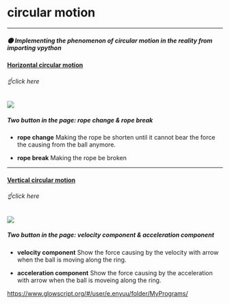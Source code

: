 

# <span class="blue">**circular motion**<span class="blue">

----


##### :new_moon: Implementing the phenomenon of circular motion in the reality from importing vpython 




#### [<span class="blue">**Horizontal circular motion**<span class="blue">](https://www.glowscript.org/#/user/e.enyuu/folder/MyPrograms/program/horizontalcircularmotion) 
###### :point_up:click here
![](https://i.imgur.com/QRcY3Ik.png)
##### Two button in the page: **rope change** & **rope break**
* **rope change**
Making the rope be shorten until it cannot bear the force the causing from the ball anymore.

* **rope break**
Making the rope be broken
-------

#### [<span class="blue">**Vertical circular motion**</span>](https://www.glowscript.org/#/user/e.enyuu/folder/MyPrograms/program/verticalcircularmotion)
###### :point_up:click here
![](https://i.imgur.com/SiN5B15.png)
##### Two button in the page: **velocity component** & **acceleration component**
* **velocity component**
Show the force causing by the velocity with arrow when the ball is moving along the ring.

* **acceleration component**
Show the force causing by the acceleration with arrow when the ball is moveing along the ring.



https://www.glowscript.org/#/user/e.enyuu/folder/MyPrograms/
